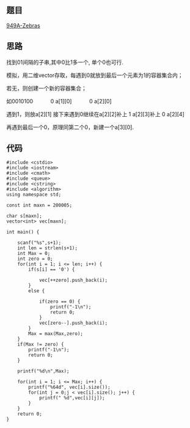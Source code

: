 ## 题目

[949A-Zebras](http://codeforces.com/problemset/problem/949/A)

## 思路

找到01间隔的子串,其中0比1多一个, 单个0也可行.


模拟，用二维vector存取，每遇到0就放到最后一个元素为1的容器集合内；

若无，则创建一个新的容器集合；

如0010100
　　　0 a[1][0]
　　　0 a[2][0]

遇到1，则放a[2][1]
接下来遇到0继续在a[2][2]补上
1  a[2][3]补上
0  a[2][4]

再遇到最后一个0，原理同第二个0，新建一个a[3][0].

## 代码


```
#include <cstdio>
#include <iostream>
#include <cmath>
#include <queue>
#include <cstring>
#include <algorithm>
using namespace std;

const int maxn = 200005;

char s[maxn];
vector<int> vec[maxn];

int main() {
    
    scanf("%s",s+1);
    int len = strlen(s+1);
    int Max = 0;
    int zero = 0;
    for(int i = 1; i <= len; i++) {
        if(s[i] == '0') {
            
            vec[++zero].push_back(i);
        }
        else {
            
            if(zero == 0) {
                printf("-1\n");
                return 0;
            }
            vec[zero--].push_back(i);
        }
        Max = max(Max,zero);
    }
    if(Max != zero) {
        printf("-1\n");
        return 0;
    }

    printf("%d\n",Max);
    
    for(int i = 1; i <= Max; i++) {
        printf("%64d", vec[i].size());
        for(int j = 0;j < vec[i].size(); j++) {
            printf(" %d",vec[i][j]);
        }
    }
    return 0;
}
```

